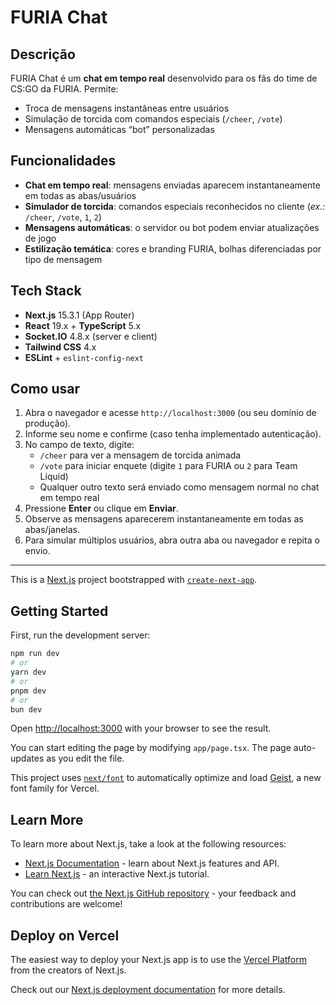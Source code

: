 # FURIA Chat

## Descrição

FURIA Chat é um **chat em tempo real** desenvolvido para os fãs do time de CS:GO da FURIA. Permite:

- Troca de mensagens instantâneas entre usuários  
- Simulação de torcida com comandos especiais (`/cheer`, `/vote`)  
- Mensagens automáticas “bot” personalizadas   

## Funcionalidades

- **Chat em tempo real**: mensagens enviadas aparecem instantaneamente em todas as abas/usuários  
- **Simulador de torcida**: comandos especiais reconhecidos no cliente (_ex.:_ `/cheer`, `/vote`, `1`, `2`)  
- **Mensagens automáticas**: o servidor ou bot podem enviar atualizações de jogo  
- **Estilização temática**: cores e branding FURIA, bolhas diferenciadas por tipo de mensagem  

## Tech Stack

- **Next.js** 15.3.1 (App Router)  
- **React** 19.x + **TypeScript** 5.x  
- **Socket.IO** 4.8.x (server e client)  
- **Tailwind CSS** 4.x  
- **ESLint** + `eslint-config-next`  


## Como usar

1. Abra o navegador e acesse `http://localhost:3000` (ou seu domínio de produção).  
2. Informe seu nome e confirme (caso tenha implementado autenticação).  
3. No campo de texto, digite:  
   - `/cheer` para ver a mensagem de torcida animada  
   - `/vote` para iniciar enquete (digite `1` para FURIA ou `2` para Team Liquid)  
   - Qualquer outro texto será enviado como mensagem normal no chat em tempo real  
4. Pressione **Enter** ou clique em **Enviar**.  
5. Observe as mensagens aparecerem instantaneamente em todas as abas/janelas.  
6. Para simular múltiplos usuários, abra outra aba ou navegador e repita o envio.  


---

This is a [Next.js](https://nextjs.org) project bootstrapped with [`create-next-app`](https://nextjs.org/docs/app/api-reference/cli/create-next-app).

## Getting Started

First, run the development server:

```bash
npm run dev
# or
yarn dev
# or
pnpm dev
# or
bun dev
```

Open [http://localhost:3000](http://localhost:3000) with your browser to see the result.

You can start editing the page by modifying `app/page.tsx`. The page auto-updates as you edit the file.

This project uses [`next/font`](https://nextjs.org/docs/app/building-your-application/optimizing/fonts) to automatically optimize and load [Geist](https://vercel.com/font), a new font family for Vercel.

## Learn More

To learn more about Next.js, take a look at the following resources:

- [Next.js Documentation](https://nextjs.org/docs) - learn about Next.js features and API.
- [Learn Next.js](https://nextjs.org/learn) - an interactive Next.js tutorial.

You can check out [the Next.js GitHub repository](https://github.com/vercel/next.js) - your feedback and contributions are welcome!

## Deploy on Vercel

The easiest way to deploy your Next.js app is to use the [Vercel Platform](https://vercel.com/new?utm_medium=default-template&filter=next.js&utm_source=create-next-app&utm_campaign=create-next-app-readme) from the creators of Next.js.

Check out our [Next.js deployment documentation](https://nextjs.org/docs/app/building-your-application/deploying) for more details.
